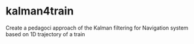 # kalman4train
Create a pedagoci approach of the Kalman filtering for Navigation system based on 1D trajectory of a train

